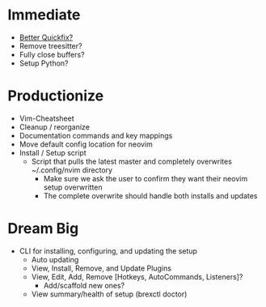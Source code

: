 # Immediate
- [Better Quickfix?](https://github.com/kevinhwang91/nvim-bqf)
- Remove treesitter?
- Fully close buffers?
- Setup Python?

# Productionize
- Vim-Cheatsheet
- Cleanup / reorganize
- Documentation commands and key mappings
- Move default config location for neovim
- Install / Setup script
  - Script that pulls the latest master and completely overwrites ~/.config/nvim directory
    - Make sure we ask the user to confirm they want their neovim setup overwritten
    - The complete overwrite should handle both installs and updates

# Dream Big
- CLI for installing, configuring, and updating the setup
  - Auto updating
  - View, Install, Remove, and Update Plugins
  - View, Edit, Add, Remove [Hotkeys, AutoCommands, Listeners]?
    - Add/scaffold new ones?
  - View summary/health of setup (brexctl doctor)
